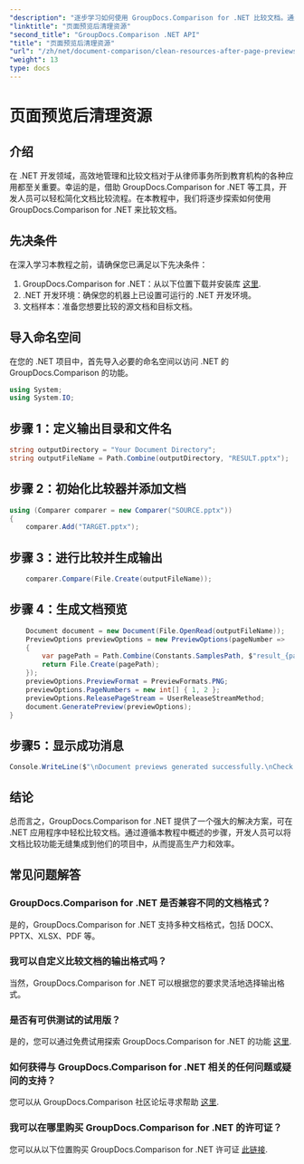 ```yaml
---
"description": "逐步学习如何使用 GroupDocs.Comparison for .NET 比较文档。通过高效的文档管理增强您的 .NET 应用程序。"
"linktitle": "页面预览后清理资源"
"second_title": "GroupDocs.Comparison .NET API"
"title": "页面预览后清理资源"
"url": "/zh/net/document-comparison/clean-resources-after-page-previews/"
"weight": 13
type: docs
---
```

# 页面预览后清理资源

## 介绍
在 .NET 开发领域，高效地管理和比较文档对于从律师事务所到教育机构的各种应用都至关重要。幸运的是，借助 GroupDocs.Comparison for .NET 等工具，开发人员可以轻松简化文档比较流程。在本教程中，我们将逐步探索如何使用 GroupDocs.Comparison for .NET 来比较文档。
## 先决条件
在深入学习本教程之前，请确保您已满足以下先决条件：
1. GroupDocs.Comparison for .NET：从以下位置下载并安装库 [这里](https://releases。groupdocs.com/comparison/net/).
2. .NET 开发环境：确保您的机器上已设置可运行的 .NET 开发环境。
3. 文档样本：准备您想要比较的源文档和目标文档。

## 导入命名空间
在您的 .NET 项目中，首先导入必要的命名空间以访问 .NET 的 GroupDocs.Comparison 的功能。

```csharp
using System;
using System.IO;
```

## 步骤 1：定义输出目录和文件名
```csharp
string outputDirectory = "Your Document Directory";
string outputFileName = Path.Combine(outputDirectory, "RESULT.pptx");
```
## 步骤 2：初始化比较器并添加文档
```csharp
using (Comparer comparer = new Comparer("SOURCE.pptx"))
{
    comparer.Add("TARGET.pptx");
```
## 步骤 3：进行比较并生成输出
```csharp
    comparer.Compare(File.Create(outputFileName));
```
## 步骤 4：生成文档预览
```csharp
    Document document = new Document(File.OpenRead(outputFileName));
    PreviewOptions previewOptions = new PreviewOptions(pageNumber =>
    {
        var pagePath = Path.Combine(Constants.SamplesPath, $"result_{pageNumber}.png");
        return File.Create(pagePath);
    });
    previewOptions.PreviewFormat = PreviewFormats.PNG;
    previewOptions.PageNumbers = new int[] { 1, 2 };
    previewOptions.ReleasePageStream = UserReleaseStreamMethod;
    document.GeneratePreview(previewOptions);
}
```
## 步骤5：显示成功消息
```csharp
Console.WriteLine($"\nDocument previews generated successfully.\nCheck output in {outputDirectory}.");
```

## 结论
总而言之，GroupDocs.Comparison for .NET 提供了一个强大的解决方案，可在 .NET 应用程序中轻松比较文档。通过遵循本教程中概述的步骤，开发人员可以将文档比较功能无缝集成到他们的项目中，从而提高生产力和效率。
## 常见问题解答
### GroupDocs.Comparison for .NET 是否兼容不同的文档格式？
是的，GroupDocs.Comparison for .NET 支持多种文档格式，包括 DOCX、PPTX、XLSX、PDF 等。
### 我可以自定义比较文档的输出格式吗？
当然，GroupDocs.Comparison for .NET 可以根据您的要求灵活地选择输出格式。
### 是否有可供测试的试用版？
是的，您可以通过免费试用探索 GroupDocs.Comparison for .NET 的功能 [这里](https://releases。groupdocs.com/).
### 如何获得与 GroupDocs.Comparison for .NET 相关的任何问题或疑问的支持？
您可以从 GroupDocs.Comparison 社区论坛寻求帮助 [这里](https://forum。groupdocs.com/c/comparison/12).
### 我可以在哪里购买 GroupDocs.Comparison for .NET 的许可证？
您可以从以下位置购买 GroupDocs.Comparison for .NET 许可证 [此链接](https://purchase。groupdocs.com/buy).